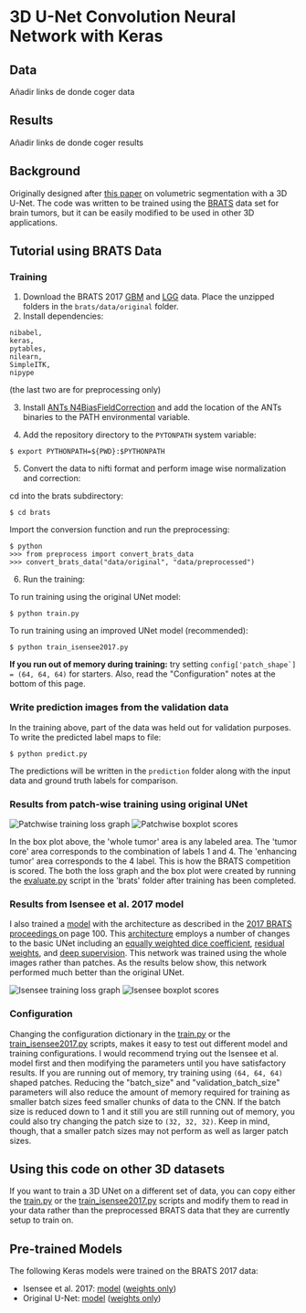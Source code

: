 # 3D U-Net Convolution Neural Network with Keras

## Data
Añadir links de donde coger data
## Results
Añadir links de donde coger results

## Background
Originally designed after [this paper](http://lmb.informatik.uni-freiburg.de/Publications/2016/CABR16/cicek16miccai.pdf) on 
volumetric segmentation with a 3D U-Net.
The code was written to be trained using the 
[BRATS](http://www.med.upenn.edu/sbia/brats2017.html) data set for brain tumors, but it can
be easily modified to be used in other 3D applications. 

## Tutorial using BRATS Data
### Training
1. Download the BRATS 2017 [GBM](https://app.box.com/s/926eijrcz4qudona5vkz4z5o9qfm772d) and 
[LGG](https://app.box.com/s/ssfkb6u8fg3dmal0v7ni0ckbqntsc8fy) data. Place the unzipped folders in the 
```brats/data/original``` folder.
2. Install dependencies: 
```
nibabel,
keras,
pytables,
nilearn,
SimpleITK,
nipype
```
(the last two are for preprocessing only)

3. Install [ANTs N4BiasFieldCorrection](https://github.com/stnava/ANTs/releases) and add the location of the ANTs 
binaries to the PATH environmental variable.

4. Add the repository directory to the ```PYTONPATH``` system variable:
```
$ export PYTHONPATH=${PWD}:$PYTHONPATH
```
5. Convert the data to nifti format and perform image wise normalization and correction:

cd into the brats subdirectory:
```
$ cd brats
```
Import the conversion function and run the preprocessing:
```
$ python
>>> from preprocess import convert_brats_data
>>> convert_brats_data("data/original", "data/preprocessed")
```
6. Run the training:

To run training using the original UNet model:
```
$ python train.py
```

To run training using an improved UNet model (recommended): 
```
$ python train_isensee2017.py
```
**If you run out of memory during training:** try setting 
```config['patch_shape`] = (64, 64, 64)``` for starters. 
Also, read the "Configuration" notes at the bottom of this page.

### Write prediction images from the validation data
In the training above, part of the data was held out for validation purposes. 
To write the predicted label maps to file:
```
$ python predict.py
```
The predictions will be written in the ```prediction``` folder along with the input data and ground truth labels for 
comparison.

### Results from patch-wise training using original UNet
![Patchwise training loss graph
](doc/brats_64cubedpatch_loss_graph.png)
![Patchwise boxplot scores
](doc/brats_64cubedpatch_validation_scores_boxplot.png)

In the box plot above, the 'whole tumor' area is any labeled area. The 'tumor core' area corresponds to the combination
of labels 1 and 4. The 'enhancing tumor' area corresponds to the 4 label. This is how the BRATS competition is scored.
The both the loss graph and the box plot were created by running the 
[evaluate.py](brats/evaluate.py) script in the 'brats' 
folder after training has been completed.

### Results from Isensee et al. 2017 model
I also trained a [model](unet3d/model/isensee2017.py) with the architecture as described in the [2017 BRATS proceedings
](https://www.cbica.upenn.edu/sbia/Spyridon.Bakas/MICCAI_BraTS/MICCAI_BraTS_2017_proceedings_shortPapers.pdf) 
on page 100. This [architecture](doc/isensee2017.png) employs a number of changes to the basic UNet including an 
[equally weighted dice coefficient](unet3d/metrics.py#L17), 
[residual weights](https://wiki.tum.de/display/lfdv/Deep+Residual+Networks), 
and [deep supervision](https://arxiv.org/pdf/1409.5185.pdf). 
This network was trained using the whole images rather than patches. 
As the results below show, this network performed much better than the original UNet. 

![Isensee training loss graph
](doc/isensee_2017_loss_graph.png)
![Isensee boxplot scores
](doc/isensee_2017_scores_boxplot.png)

### Configuration
Changing the configuration dictionary in the [train.py](brats/train.py) or the 
[train_isensee2017.py](brats/train_isensee2017.py) scripts, makes it easy to test out different model and
training configurations.
I would recommend trying out the Isensee et al. model first and then modifying the parameters until you have satisfactory 
results. 
If you are running out of memory, try training using ```(64, 64, 64)``` shaped patches. 
Reducing the "batch_size" and "validation_batch_size" parameters will also reduce the amount of memory required for 
training as smaller batch sizes feed smaller chunks of data to the CNN. 
If the batch size is reduced down to 1 and it still you are still running 
out of memory, you could also try changing the patch size to ```(32, 32, 32)```. 
Keep in mind, though, that a smaller patch sizes may not perform as well as larger patch sizes.

## Using this code on other 3D datasets
If you want to train a 3D UNet on a different set of data, you can copy either the [train.py](brats/train.py) or the 
[train_isensee2017.py](brats/train_isensee2017.py) scripts and modify them to 
read in your data rather than the preprocessed BRATS data that they are currently setup to train on.

## Pre-trained Models
The following Keras models were trained on the BRATS 2017 data:
* Isensee et al. 2017: 
[model](https://univnebrmedcntr-my.sharepoint.com/:u:/g/personal/david_ellis_unmc_edu/EfSLuSnktwZLs2kB84S8Y6oBRCOk4WT38UxeE9KYka2Gjg)
([weights only](https://univnebrmedcntr-my.sharepoint.com/:u:/g/personal/david_ellis_unmc_edu/EV8SBkKY67xEkk-1o1wiuG8BO-mBxKmd2Pnegvf6St8-DA?e=tRcO71))
* Original U-Net: 
[model](https://univnebrmedcntr-my.sharepoint.com/:u:/g/personal/david_ellis_unmc_edu/EUKI2FjEF4FMttJ9q7bQ5IIBEYj7MCJ1O1PF-uTVIV6-YA?e=d2yrEc)
([weights only](https://univnebrmedcntr-my.sharepoint.com/:u:/g/personal/david_ellis_unmc_edu/ESHW544cGtNFlFBKqCY8qHkB79EMRENAyqgQXGIMVMykCQ?e=QLJl5d))
